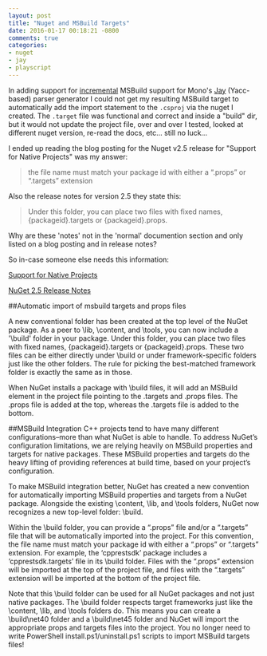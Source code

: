 ```yaml
---
layout: post
title: "Nuget and MSBuild Targets"
date: 2016-01-17 00:18:21 -0800
comments: true
categories: 
- nuget
- jay
- playscript
---
```

In adding support for [incremental](https://msdn.microsoft.com/en-us/library/ms171483.aspx) MSBuild support for Mono's [Jay](https://github.com/mono/mono/tree/master/mcs/jay) (Yacc-based) parser generator I could not get my resulting MSBuild target to automatically add the import statement to the `.csproj` via the nuget I created. The `.target` file was functional and correct and inside a "build" dir, but it would not update the project file, over and over I tested, looked at different nuget version, re-read the docs, etc... still no luck... 

I ended up reading the blog posting for the Nuget v2.5 release for "Support for Native Projects" was my answer:

> the file name must match your package id with either a “.props” or “.targets” extension

Also the release notes for version 2.5 they state this:

> Under this folder, you can place two files with fixed names, {packageid}.targets or {packageid}.props. 

Why are these 'notes' not in the 'normal' documention section and only listed on a blog posting and in release notes? 

So in-case someone else needs this information:

[Support for Native Projects](http://blog.nuget.org/20130426/native-support.html)

[NuGet 2.5 Release Notes](http://docs.nuget.org/release-notes/nuget-2.5)

##Automatic import of msbuild targets and props files

A new conventional folder has been created at the top level of the NuGet package. As a peer to \lib, \content, and \tools, you can now include a '\build' folder in your package. Under this folder, you can place two files with fixed names, {packageid}.targets or {packageid}.props. These two files can be either directly under \build or under framework-specific folders just like the other folders. The rule for picking the best-matched framework folder is exactly the same as in those.

When NuGet installs a package with \build files, it will add an MSBuild <Import> element in the project file pointing to the .targets and .props files. The .props file is added at the top, whereas the .targets file is added to the bottom.

##MSBuild Integration
C++ projects tend to have many different configurations–more than what NuGet is able to handle. To address NuGet’s configuration limitations, we are relying heavily on MSBuild properties and targets for native packages. These MSBuild properties and targets do the heavy lifting of providing references at build time, based on your project’s configuration.

To make MSBuild integration better, NuGet has created a new convention for automatically importing MSBuild properties and targets from a NuGet package. Alongside the existing \content, \lib, and \tools folders, NuGet now recognizes a new top-level folder: \build.

Within the \build folder, you can provide a “.props” file and/or a “.targets” file that will be automatically imported into the project. For this convention, the file name must match your package id with either a “.props” or “.targets” extension. For example, the ‘cpprestsdk’ package includes a ‘cpprestsdk.targets’ file in its \build folder. Files with the “.props” extension will be imported at the top of the project file, and files with the “.targets” extension will be imported at the bottom of the project file.

Note that this \build folder can be used for all NuGet packages and not just native packages. The \build folder respects target frameworks just like the \content, \lib, and \tools folders do. This means you can create a \build\net40 folder and a \build\net45 folder and NuGet will import the appropriate props and targets files into the project. You no longer need to write PowerShell install.ps1/uninstall.ps1 scripts to import MSBuild targets files!
